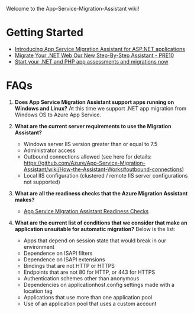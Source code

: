 Welcome to the App-Service-Migration-Assistant wiki!

# Getting Started
* [Introducing App Service Migration Assistant for ASP.NET applications](https://azure.microsoft.com/en-us/blog/introducing-the-app-service-migration-assistant-for-asp-net-applications/?utm_source=t.co&utm_medium=referral)
* [Migrate Your .NET Web Our New Step-By-Step Assistant - PRE10](https://www.youtube.com/watch?v=KYwPVok3-qI)
* [Start your .NET and PHP app assessments and migrations now](https://appmigration.microsoft.com)

# FAQs
1. **Does App Service Migration Assistant support apps running on Windows and Linux?**
    At this time we support .NET app migration from Windows OS to Azure App Service.

2. **What are the current server requirements to use the Migration Assistant?**
    * Windows server IIS version greater than or equal to 7.5
    * Administrator access
    * Outbound connections allowed (see here for details: https://github.com/Azure/App-Service-Migration-Assistant/wiki/How-the-Assistant-Works#outbound-connections)
    * Local IIS configuration (clustered / remote IIS server configurations not supported)

3.  **What are all the readiness checks that the Azure Migration Assistant makes?**
    * [App Service Migration Assistant Readiness Checks](https://github.com/Azure/App-Service-Migration-Assistant/wiki/Readiness-Checks)
   
4. **What are the current list of conditions that we consider that make an application unsuitable for automatic migration?**
    Below is the list: 
    * Apps that depend on session state that would break in our environment
    * Dependence on ISAPI filters
    * Dependence on ISAPI extensions
    * Bindings that are not HTTP or HTTPS
    * Endpoints that are not 80 for HTTP, or 443 for HTTPS
    * Authentication schemes other than anonymous
    * Dependencies on applicationhost.config settings made with a location tag
    * Applications that use more than one application pool
    * Use of an application pool that uses a custom account

